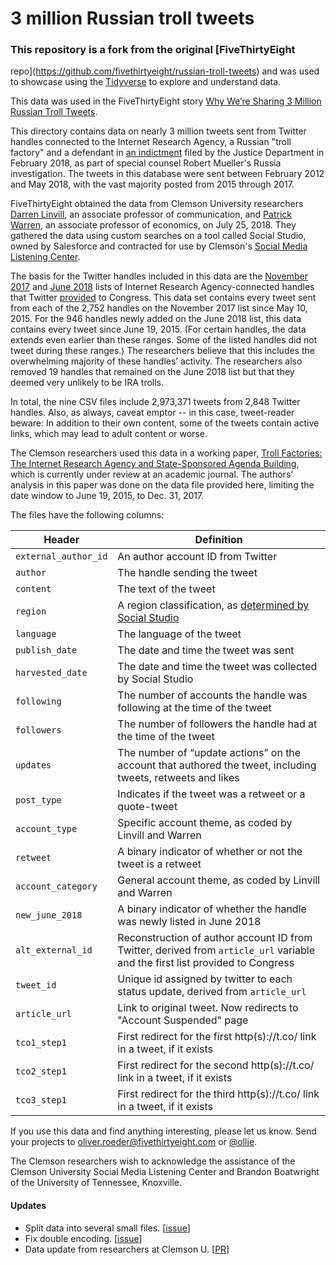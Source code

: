 # 3 million Russian troll tweets

### This repository is a fork from the original [FiveThirtyEight
repo](https://github.com/fivethirtyeight/russian-troll-tweets) and was used to
showcase using the [Tidyverse](https://www.tidyverse.org/) to explore and 
understand data.

This data was used in the FiveThirtyEight story [Why We’re Sharing 3 Million
Russian Troll
Tweets](https://fivethirtyeight.com/features/why-were-sharing-3-million-russian-troll-tweets/).

This directory contains data on nearly 3 million tweets sent from Twitter
handles connected to the Internet Research Agency, a Russian "troll factory" and
a defendant in [an indictment](https://www.justice.gov/file/1035477/download)
filed by the Justice Department in February 2018, as part of special counsel
Robert Mueller's Russia investigation. The tweets in this database were sent
between February 2012 and May 2018, with the vast majority posted from 2015
through 2017.

FiveThirtyEight obtained the data from Clemson University researchers [Darren
Linvill](https://www.clemson.edu/cbshs/faculty-staff/profiles/darrenl), an
associate professor of communication, and [Patrick
Warren](http://pwarren.people.clemson.edu/), an associate professor of
economics, on July 25, 2018. They gathered the data using custom searches on a
tool called Social Studio, owned by Salesforce and contracted for use by
Clemson's [Social Media Listening
Center](https://www.clemson.edu/cbshs/centers-institutes/smlc/).

The basis for the Twitter handles included in this data are the [November
2017](https://democrats-intelligence.house.gov/uploadedfiles/exhibit_b.pdf) and
[June
2018](https://democrats-intelligence.house.gov/uploadedfiles/ira_handles_june_2018.pdf)
lists of Internet Research Agency-connected handles that Twitter
[provided](https://democrats-intelligence.house.gov/news/documentsingle.aspx?DocumentID=396)
to Congress. This data set contains every tweet sent from each of the 2,752
handles on the November 2017 list since May 10, 2015. For the 946 handles newly
added on the June 2018 list, this data contains every tweet since June 19, 2015.
(For certain handles, the data extends even earlier than these ranges. Some of
the listed handles did not tweet during these ranges.) The researchers believe
that this includes the overwhelming majority of these handles’ activity. The
researchers also removed 19 handles that remained on the June 2018 list but that
they deemed very unlikely to be IRA trolls.

In total, the nine CSV files include 2,973,371 tweets from 2,848 Twitter
handles. Also, as always, caveat emptor -- in this case, tweet-reader beware: In
addition to their own content, some of the tweets contain active links, which
may lead to adult content or worse.

The Clemson researchers used this data in a working paper, [Troll Factories: The
Internet Research Agency and State-Sponsored Agenda
Building](http://pwarren.people.clemson.edu/Linvill_Warren_TrollFactory.pdf),
which is currently under review at an academic journal. The authors’ analysis in
this paper was done on the data file provided here, limiting the date window to
June 19, 2015, to Dec. 31, 2017.

The files have the following columns:

Header | Definition
---|---------
`external_author_id` | An author account ID from Twitter 
`author` | The handle sending the tweet
`content` | The text of the tweet
`region` | A region classification, as [determined by Social Studio](https://help.salesforce.com/articleView?id=000199367&type=1)
`language` | The language of the tweet
`publish_date` | The date and time the tweet was sent
`harvested_date` | The date and time the tweet was collected by Social Studio
`following` | The number of accounts the handle was following at the time of the tweet
`followers` | The number of followers the handle had at the time of the tweet
`updates` | The number of “update actions” on the account that authored the tweet, including tweets, retweets and likes
`post_type` | Indicates if the tweet was a retweet or a quote-tweet
`account_type` | Specific account theme, as coded by Linvill and Warren
`retweet` | A binary indicator of whether or not the tweet is a retweet
`account_category` | General account theme, as coded by Linvill and Warren
`new_june_2018` | A binary indicator of whether the handle was newly listed in June 2018
`alt_external_id` | Reconstruction of author account ID from Twitter, derived from `article_url` variable and the first list provided to Congress
`tweet_id` | Unique id assigned by twitter to each status update, derived from `article_url`
`article_url` | Link to original tweet. Now redirects to "Account Suspended" page
`tco1_step1` | First redirect for the first http(s)://t.co/ link in a tweet, if it exists
`tco2_step1` | First redirect for the second http(s)://t.co/ link in a tweet, if it exists
`tco3_step1` | First redirect for the third http(s)://t.co/ link in a tweet, if it exists

If you use this data and find anything interesting, please let us know. Send
your projects to oliver.roeder@fivethirtyeight.com or
[@ollie](https://twitter.com/ollie).

The Clemson researchers wish to acknowledge the assistance of the Clemson
University Social Media Listening Center and Brandon Boatwright of the
University of Tennessee, Knoxville.

#### Updates

- Split data into several small files. [[issue](https://github.com/fivethirtyeight/russian-troll-tweets/issues/2)]
- Fix double encoding. [[issue](https://github.com/fivethirtyeight/russian-troll-tweets/issues/5)]
- Data update from researchers at Clemson U. [[PR](https://github.com/fivethirtyeight/russian-troll-tweets/pull/28)]